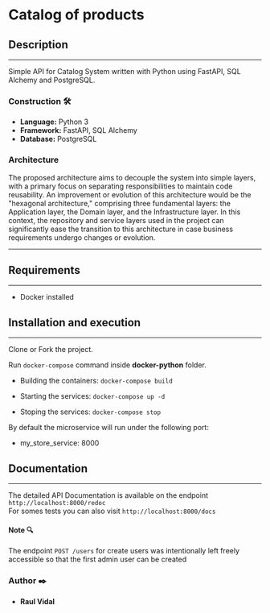 # Catalog of products

## Description

---

Simple API for Catalog System written with Python using FastAPI, SQL Alchemy and PostgreSQL.

### Construction 🛠️

- **Language:** Python 3
- **Framework:** FastAPI, SQL Alchemy
- **Database:** PostgreSQL

### Architecture

The proposed architecture aims to decouple the system into simple layers, with a primary focus on separating responsibilities to maintain code reusability. An improvement or evolution of this architecture would be the "hexagonal architecture," comprising three fundamental layers: the Application layer, the Domain layer, and the Infrastructure layer. In this context, the repository and service layers used in the project can significantly ease the transition to this architecture in case business requirements undergo changes or evolution.

---

## Requirements

---

- Docker installed

## Installation and execution

---

Clone or Fork the project.

Run `docker-compose` command inside **docker-python** folder.

- Building the containers: `docker-compose build`

- Starting the services: `docker-compose up -d`

- Stoping the services: `docker-compose stop`

By default the microservice will run under the following port:

- my_store_service: 8000

## Documentation

---

The detailed API Documentation is available on the endpoint `http://localhost:8000/redoc`\
For somes tests you can also visit `http://localhost:8000/docs`

<!-- ### Making a request

To make a request for all the store's products & users you would do the following in curl:

```curl
curl -H 'Authorization: Bearer ACCESS_TOKEN ' \
  http://localhost:8000/products/5
```

where `ACCESS_TOKEN` is the store's access token (see Authentication).

### Authentication

This project follow the OAuth2 framework for letting users authorize use endpoints

To get the access token you need to run the following curl:

```curl
curl --request POST \
  --url http://localhost:8000/token \
  --header 'Content-Type: multipart/form-data;' \
  --form username=admin@example.com \
  --form password=string \
  --form grant_type=password
``` -->

#### Note 🔍

The endpoint `POST /users` for create users was intentionally left freely accessible so that the first admin user can be created

### Author ✒️

- **Raul Vidal**
